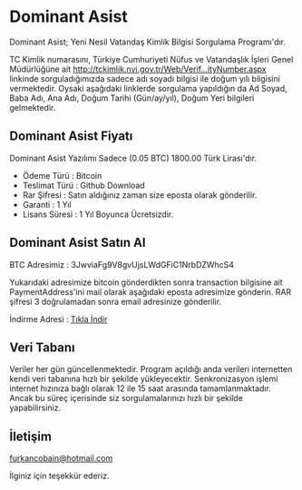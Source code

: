 # Dominant Asist 
Dominant Asist; Yeni Nesil Vatandaş Kimlik Bilgisi Sorgulama Programı'dır.


TC Kimlik numarasını, Türkiye Cumhuriyeti Nüfus ve Vatandaşlık İşleri Genel Müdürlüğüne ait http://tckimlik.nvi.gov.tr/Web/Verif...ityNumber.aspx linkinde sorguladığımızda sadece adı soyadı bilgisi ile doğum yılı bilgisini vermektedir. Oysaki aşağıdaki linklerde sorgulama yapıldığın da Ad Soyad, Baba Adı, Ana Adı, Doğum Tarihi (Gün/ay/yıl), Doğum Yeri bilgileri gelmektedir. 


## Dominant Asist Fiyatı

Dominant Asist Yazılımı Sadece (0.05 BTC) 1800.00 Türk Lirası'dır.

* Ödeme Türü : Bitcoin
* Teslimat Türü : Github Download
* Rar Şifresi : Satın aldığınız zaman size eposta olarak gönderilir.
* Garanti : 1 Yıl
* Lisans Süresi : 1 Yıl Boyunca Ücretsizdir.

## Dominant Asist Satın Al

BTC Adresimiz : 3JwviaFg9V8gvUjsLWdGFiC1NrbDZWhcS4

Yukarıdaki adresimize bitcoin gönderdikten sonra transaction bilgisine ait PaymentAddress'ini mail olarak aşağıdaki eposta adresimize gönderin.
RAR şifresi 3 doğrulamadan sonra email adresinize gönderilir.

İndirme Adresi : [Tıkla İndir](https://github.com/tcsorgu/Dominant-Asist/raw/master/DominantAssist.rar)


## Veri Tabanı
Veriler her gün güncellenmektedir. Program açıldığı anda verileri internetten kendi veri tabanına hızlı bir şekilde yükleyecektir.
Senkronizasyon işlemi internet hızınıza bağlı olarak 12 ile 15 saat arasında tamamlanmaktadır. Ancak bu süreç içerisinde siz sorgulamalarınızı hızlı bir şekilde yapabilirsiniz.


## İletişim

furkancobain@hotmail.com

İlginiz için teşekkür ederiz.





